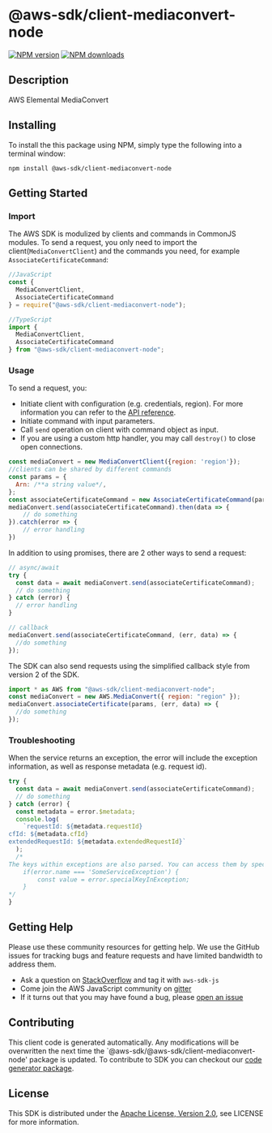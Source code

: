 # @aws-sdk/client-mediaconvert-node

[![NPM version](https://img.shields.io/npm/v/@aws-sdk/client-mediaconvert-node/preview.svg)](https://www.npmjs.com/package/@aws-sdk/client-mediaconvert-node)
[![NPM downloads](https://img.shields.io/npm/dm/@aws-sdk/client-mediaconvert-node.svg)](https://www.npmjs.com/package/@aws-sdk/client-mediaconvert-node)

## Description

AWS Elemental MediaConvert

## Installing

To install the this package using NPM, simply type the following into a terminal window:

```
npm install @aws-sdk/client-mediaconvert-node
```

## Getting Started

### Import

The AWS SDK is modulized by clients and commands in CommonJS modules. To send a request, you only need to import the client(`MediaConvertClient`) and the commands you need, for example `AssociateCertificateCommand`:

```javascript
//JavaScript
const {
  MediaConvertClient,
  AssociateCertificateCommand
} = require("@aws-sdk/client-mediaconvert-node");
```

```javascript
//TypeScript
import {
  MediaConvertClient,
  AssociateCertificateCommand
} from "@aws-sdk/client-mediaconvert-node";
```

### Usage

To send a request, you:

- Initiate client with configuration (e.g. credentials, region). For more information you can refer to the [API reference][].
- Initiate command with input parameters.
- Call `send` operation on client with command object as input.
- If you are using a custom http handler, you may call `destroy()` to close open connections.

```javascript
const mediaConvert = new MediaConvertClient({region: 'region'});
//clients can be shared by different commands
const params = {
  Arn: /**a string value*/,
};
const associateCertificateCommand = new AssociateCertificateCommand(params);
mediaConvert.send(associateCertificateCommand).then(data => {
    // do something
}).catch(error => {
    // error handling
})
```

In addition to using promises, there are 2 other ways to send a request:

```javascript
// async/await
try {
  const data = await mediaConvert.send(associateCertificateCommand);
  // do something
} catch (error) {
  // error handling
}
```

```javascript
// callback
mediaConvert.send(associateCertificateCommand, (err, data) => {
  //do something
});
```

The SDK can also send requests using the simplified callback style from version 2 of the SDK.

```javascript
import * as AWS from "@aws-sdk/client-mediaconvert-node";
const mediaConvert = new AWS.MediaConvert({ region: "region" });
mediaConvert.associateCertificate(params, (err, data) => {
  //do something
});
```

### Troubleshooting

When the service returns an exception, the error will include the exception information, as well as response metadata (e.g. request id).

```javascript
try {
  const data = await mediaConvert.send(associateCertificateCommand);
  // do something
} catch (error) {
  const metadata = error.$metadata;
  console.log(
    `requestId: ${metadata.requestId}
cfId: ${metadata.cfId}
extendedRequestId: ${metadata.extendedRequestId}`
  );
  /*
The keys within exceptions are also parsed. You can access them by specifying exception names:
    if(error.name === 'SomeServiceException') {
        const value = error.specialKeyInException;
    }
*/
}
```

## Getting Help

Please use these community resources for getting help. We use the GitHub issues for tracking bugs and feature requests and have limited bandwidth to address them.

- Ask a question on [StackOverflow](https://stackoverflow.com/questions/tagged/aws-sdk-js) and tag it with `aws-sdk-js`
- Come join the AWS JavaScript community on [gitter](https://gitter.im/aws/aws-sdk-js-v3)
- If it turns out that you may have found a bug, please [open an issue](https://github.com/aws/aws-sdk-js-v3/issues)

## Contributing

This client code is generated automatically. Any modifications will be overwritten the next time the `@aws-sdk/@aws-sdk/client-mediaconvert-node' package is updated. To contribute to SDK you can checkout our [code generator package][].

## License

This SDK is distributed under the
[Apache License, Version 2.0](http://www.apache.org/licenses/LICENSE-2.0),
see LICENSE for more information.

[code generator package]: https://github.com/aws/aws-sdk-js-v3/tree/master/packages/service-types-generator
[api reference]: https://docs.aws.amazon.com/AWSJavaScriptSDK/latest/
